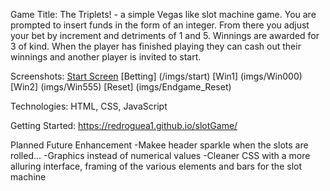 Game Title: 
    The Triplets! - a simple Vegas like slot machine game. You are prompted to insert funds in the form of an integer. From there you adjust your bet by increment and detriments of 1 and 5. Winnings are awarded for 3 of kind. When the player has finished playing they can cash out their winnings and another player is invited to start. 

Screenshots: 
    [Start Screen](/imgs/Start)
    [Betting] (/imgs/start)
    [Win1] (imgs/Win000)
    [Win2] (imgs/Win555)
    [Reset] (imgs/Endgame_Reset)

Technologies:
    HTML, CSS, JavaScript

Getting Started:
    https://redroguea1.github.io/slotGame/


Planned Future Enhancement
    -Makee header sparkle when the slots are rolled... 
    -Graphics instead of numerical values
    -Cleaner CSS with a more alluring interface, framing of the various elements and bars for the slot machine

